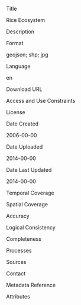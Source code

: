Title

Rice Ecosystem

Description



Format

geojson; shp; jpg

Language

en

Download URL



Access and Use Constraints



License



Date Created

2006-00-00

Date Uploaded

2014-00-00

Date Last Updated

2014-00-00

Temporal Coverage



Spatial Coverage



Accuracy



Logical Consistency



Completeness



Processes



Sources



Contact



Metadata Reference



Attributes




